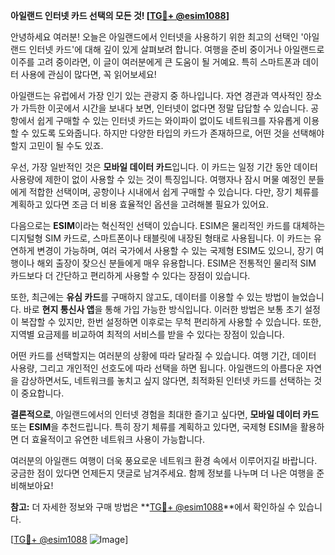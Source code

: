 **아일랜드 인터넷 카드 선택의 모든 것! [[TG💪+ @esim1088](https://t.me/s/esim1088)]**

안녕하세요 여러분! 오늘은 아일랜드에서 인터넷을 사용하기 위한 최고의 선택인 '아일랜드 인터넷 카드'에 대해 깊이 있게 살펴보려 합니다. 여행을 준비 중이거나 아일랜드로 이주를 고려 중이라면, 이 글이 여러분에게 큰 도움이 될 거예요. 특히 스마트폰과 데이터 사용에 관심이 많다면, 꼭 읽어보세요!

아일랜드는 유럽에서 가장 인기 있는 관광지 중 하나입니다. 자연 경관과 역사적인 장소가 가득한 이곳에서 시간을 보내다 보면, 인터넷이 없다면 정말 답답할 수 있습니다. 공항에서 쉽게 구매할 수 있는 인터넷 카드는 와이파이 없이도 네트워크를 자유롭게 이용할 수 있도록 도와줍니다. 하지만 다양한 타입의 카드가 존재하므로, 어떤 것을 선택해야 할지 고민이 될 수도 있죠.

우선, 가장 일반적인 것은 **모바일 데이터 카드**입니다. 이 카드는 일정 기간 동안 데이터 사용량에 제한이 없이 사용할 수 있는 것이 특징입니다. 여행자나 잠시 머물 예정인 분들에게 적합한 선택이며, 공항이나 시내에서 쉽게 구매할 수 있습니다. 다만, 장기 체류를 계획하고 있다면 조금 더 비용 효율적인 옵션을 고려해볼 필요가 있어요.

다음으로는 **ESIM**이라는 혁신적인 선택이 있습니다. ESIM은 물리적인 카드를 대체하는 디지털형 SIM 카드로, 스마트폰이나 태블릿에 내장된 형태로 사용됩니다. 이 카드는 유연하게 변경이 가능하며, 여러 국가에서 사용할 수 있는 국제형 ESIM도 있으니, 장기 여행이나 해외 출장이 잦으신 분들에게 매우 유용합니다. ESIM은 전통적인 물리적 SIM 카드보다 더 간단하고 편리하게 사용할 수 있다는 장점이 있습니다.

또한, 최근에는 **유심 카드**를 구매하지 않고도, 데이터를 이용할 수 있는 방법이 늘었습니다. 바로 **현지 통신사 앱**을 통해 가입 가능한 방식입니다. 이러한 방법은 보통 초기 설정이 복잡할 수 있지만, 한번 설정하면 이후로는 무척 편리하게 사용할 수 있습니다. 또한, 지역별 요금제를 비교하여 최적의 서비스를 받을 수 있다는 장점이 있습니다.

어떤 카드를 선택할지는 여러분의 상황에 따라 달라질 수 있습니다. 여행 기간, 데이터 사용량, 그리고 개인적인 선호도에 따라 선택을 하면 됩니다. 아일랜드의 아름다운 자연을 감상하면서도, 네트워크를 놓치고 싶지 않다면, 최적화된 인터넷 카드를 선택하는 것이 중요합니다.

**결론적으로**, 아일랜드에서의 인터넷 경험을 최대한 즐기고 싶다면, **모바일 데이터 카드** 또는 **ESIM**을 추천드립니다. 특히 장기 체류를 계획하고 있다면, 국제형 ESIM을 활용하면 더 효율적이고 유연한 네트워크 사용이 가능합니다. 

여러분의 아일랜드 여행이 더욱 풍요로운 네트워크 환경 속에서 이루어지길 바랍니다. 궁금한 점이 있다면 언제든지 댓글로 남겨주세요. 함께 정보를 나누며 더 나은 여행을 준비해보아요!

**참고:** 더 자세한 정보와 구매 방법은 **[TG💪+ @esim1088](https://t.me/s/esim1088)**에서 확인하실 수 있습니다.

[[TG💪+ @esim1088](https://t.me/s/esim1088) ![Image](https://i.postimg.cc/Y0z9fWf4/image.png)]